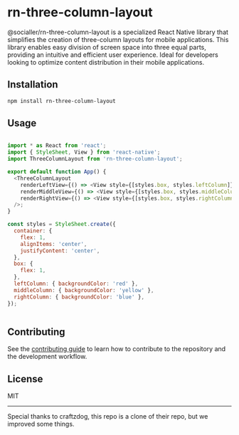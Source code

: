 # rn-three-column-layout

@socialler/rn-three-column-layout is a specialized React Native library that simplifies the creation of three-column layouts for mobile applications. This library enables easy division of screen space into three equal parts, providing an intuitive and efficient user experience. Ideal for developers looking to optimize content distribution in their mobile applications.

## Installation

```sh
npm install rn-three-column-layout
```

## Usage

```js

import * as React from 'react';
import { StyleSheet, View } from 'react-native';
import ThreeColumnLayout from 'rn-three-column-layout';

export default function App() {
  <ThreeColumnLayout
    renderLeftView={() => <View style={[styles.box, styles.leftColumn]} />}
    renderMiddleView={() => <View style={[styles.box, styles.middleColumn]} />}
    renderRightView={() => <View style={[styles.box, styles.rightColumn]} />}
  />;
}

const styles = StyleSheet.create({
  container: {
    flex: 1,
    alignItems: 'center',
    justifyContent: 'center',
  },
  box: {
    flex: 1,
  },
  leftColumn: { backgroundColor: 'red' },
  middleColumn: { backgroundColor: 'yellow' },
  rightColumn: { backgroundColor: 'blue' },
});



```

## Contributing

See the [contributing guide](CONTRIBUTING.md) to learn how to contribute to the repository and the development workflow.

## License

MIT

---

Special thanks to craftzdog, this repo is a clone of their repo, but we improved some things.

